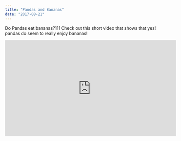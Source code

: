 ```yaml
---
title: "Pandas and Bananas"
date: "2017-08-21"
---
```


Do Pandas eat bananas?111 Check out this short video that shows that yes! pandas do
seem to really enjoy bananas!

<iframe width="560" height="315" src="https://www.youtube.com/embed/4SZl1r2O_bY" frameborder="0" allowfullscreen></iframe>